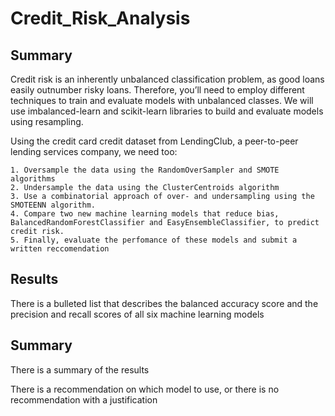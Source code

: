# Credit_Risk_Analysis

## Summary

  Credit risk is an inherently unbalanced classification problem, as good loans easily outnumber risky loans. Therefore, you’ll
  need to employ different techniques to train and evaluate models with unbalanced classes. We will use imbalanced-learn and 
  scikit-learn libraries to build and evaluate models using resampling.

  Using the credit card credit dataset from LendingClub, a peer-to-peer lending services company, we need too:
  
    1. Oversample the data using the RandomOverSampler and SMOTE algorithms
    2. Undersample the data using the ClusterCentroids algorithm
    3. Use a combinatorial approach of over- and undersampling using the SMOTEENN algorithm.
    4. Compare two new machine learning models that reduce bias, BalancedRandomForestClassifier and EasyEnsembleClassifier, to predict credit risk.
    5. Finally, evaluate the perfomance of these models and submit a written reccomendation
  
## Results

  There is a bulleted list that describes the balanced accuracy score and the precision and recall scores of all six machine learning models 

## Summary

  There is a summary of the results
  
  There is a recommendation on which model to use, or there is no recommendation with a justification
